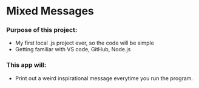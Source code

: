 # Mixed Messages
### Purpose of this project:
+ My first local .js project ever, so the code will be simple
+ Getting familiar with VS code, GitHub, Node.js
### This app will:
+ Print out a weird inspirational message everytime you run the program.
